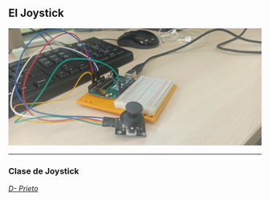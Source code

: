 ## El Joystick

![](https://github.com/Samael696/arduino/blob/main/IMG_20220126_133159.jpg?raw=true)

-----

### Clase de Joystick


[*D- Prieto*](https://github.com/d-prieto/arduinoCourse/blob/main/Clase_de_Joystick.md)






























































































